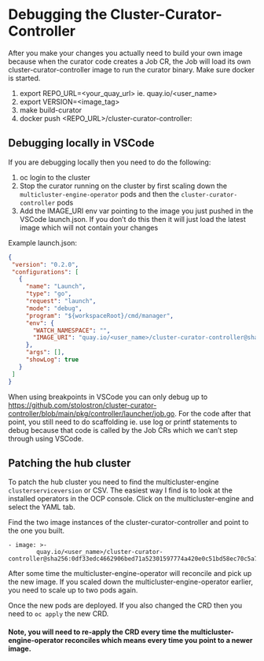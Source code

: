 # Debugging the Cluster-Curator-Controller

After you make your changes you actually need to build your own image because when the curator code creates a Job CR, the Job will load its own cluster-curator-controller image to run the curator binary. Make sure docker is started.

1. export REPO_URL=<your_quay_url> ie. quay.io/<user_name>
2. export VERSION=<image_tag>
3. make build-curator
4. docker push <REPO_URL>/cluster-curator-controller:<VERSION>

## Debugging locally in VSCode

If you are debugging locally then you need to do the following:
1. oc login to the cluster
2. Stop the curator running on the cluster by first scaling down the `multicluster-engine-operator` pods and then the `cluster-curator-controller` pods
3. Add the IMAGE_URI env var pointing to the image you just pushed in the VSCode launch.json. If you don’t do this then it will just load the latest image which will not contain your changes

Example launch.json:
```json
{
 "version": "0.2.0",
 "configurations": [
   {
     "name": "Launch",
     "type": "go",
     "request": "launch",
     "mode": "debug",
     "program": "${workspaceRoot}/cmd/manager",
     "env": {
       "WATCH_NAMESPACE": "",
       "IMAGE_URI": "quay.io/<user_name>/cluster-curator-controller@sha256:ce527566269f4bffad08ae8eb8533c9f829406d8bfc09299f4a84fe5492666b5"
     },
     "args": [],
     "showLog": true
   }
 ]
}
```

When using breakpoints in VSCode you can only debug up to https://github.com/stolostron/cluster-curator-controller/blob/main/pkg/controller/launcher/job.go. For the code after that point, you still need to do scaffolding ie. use log or printf statements to debug because that code is called by the Job CRs which we can’t step through using VSCode.

## Patching the hub cluster
To patch the hub cluster you need to find the multicluster-engine `clusterserviceversion` or CSV. The easiest way I find is to look at the installed operators in the OCP console. Click on the multicluster-engine and select the YAML tab.

Find the two image instances of the cluster-curator-controller and point to the one you built.

```
- image: >-
        quay.io/<user_name>/cluster-curator-controller@sha256:0df33edc4662906bed71a52301597774a420e0c51bd58ec70c5a7f7600380f18
```

After some time the multicluster-engine-operator will reconcile and pick up the new image. If you scaled down the multicluster-engine-operator earlier, you need to scale up to two pods again.

Once the new pods are deployed. If you also changed the CRD then you need to `oc apply` the new CRD. 
#### Note, you will need to re-apply the CRD every time the multicluster-engine-operator reconciles which means every time you point to a newer image.
